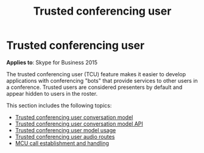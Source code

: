 ﻿---
title: Trusted conferencing user
TOCTitle: Trusted conferencing user
ms:assetid: d3fefefc-1c54-43db-b85b-d02d45d3a9f7
ms:mtpsurl: https://msdn.microsoft.com/en-us/library/Dn466005(v=office.16)
ms:contentKeyID: 65239946
ms.date: 07/27/2015
mtps_version: v=office.16
---

# Trusted conferencing user


**Applies to**: Skype for Business 2015

The trusted conferencing user (TCU) feature makes it easier to develop applications with conferencing "bots" that provide services to other users in a conference. Trusted users are considered presenters by default and appear hidden to users in the roster.

This section includes the following topics:

- [Trusted conferencing user conversation model](trusted-conferencing-user-conversation-model.md)
- [Trusted conferencing user conversation model API](trusted-conferencing-user-conversation-model-api.md)
- [Trusted conferencing user model usage](trusted-conferencing-user-model-usage.md)
- [Trusted conferencing user audio routes](trusted-conferencing-user-audio-routes.md)
- [MCU call establishment and handling](mcu-call-establishment-and-handling.md)

